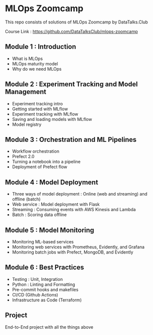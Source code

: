# MLOps Zoomcamp

This repo consists of solutions of MLOps Zoomcamp by DataTalks.Club

Course Link : https://github.com/DataTalksClub/mlops-zoomcamp


## Module 1 : Introduction

* What is MLOps
* MLOps maturity model
* Why do we need MLOps


## Module 2 : Experiment Tracking and Model Management

* Experiment tracking intro
* Getting started with MLflow
* Experiment tracking with MLflow
* Saving and loading models with MLflow
* Model registry

## Module 3 : Orchestration and ML Pipelines

* Workflow orchestration
* Prefect 2.0
* Turning a notebook into a pipeline
* Deployment of Prefect flow

## Module 4 : Model Deployment

* Three ways of model deployment : Online (web and streaming) and offline (batch)
* Web service : Model deployment with Flask
* Streaming : Consuming events with AWS Kinesis and Lambda
* Batch : Scoring data offline

## Module 5 : Model Monitoring

* Monitoring ML-based services
* Monitoring web services with Prometheus, Evidently, and Grafana
* Monitoring batch jobs with Prefect, MongoDB, and Evidently

## Module 6 : Best Practices

* Testing : Unit, Integration
* Python : Linting and Formatting
* Pre-commit hooks and makefiles
* CI/CD (Github Actions)
* Infrastructure as Code (Terraform)

## Project

End-to-End project with all the things above
